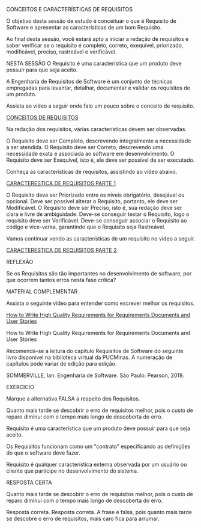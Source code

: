 CONCEITOS E CARACTERÍSTICAS DE REQUISITOS
 
O objetivo desta sessão de estudo é conceituar o que é Requisito de Software e apresentar as características de um bom Requisito.

Ao final desta sessão, você estará apto a iniciar a redação de requisitos e saber verificar se o requisito é completo, correto, exequível, priorizado, modificável, preciso, rastreável e verificável. 

NESTA SESSÃO
O Requisito é uma característica que um produto deve possuir para que seja aceito.

A Engenharia de Requisitos de Software é um conjunto de técnicas empregadas para levantar, detalhar, documentar e validar os requisitos de um produto.

Assista ao vídeo a seguir onde falo um pouco sobre o conceito de requisito.

[CONCEITOS DE REQUISITOS]()

Na redação dos requisitos, várias características devem ser observadas.

O Requisito deve ser Completo, descrevendo integralmente a necessidade a ser atendida. O Requisito deve ser Correto, descrevendo uma necessidade exata e associada ao software em desenvolvimento. O Requisito deve ser Exequível, isto é, ele deve ser possível de ser executado.

Conheça as características de requisitos, assistindo ao vídeo abaixo.

[CARACTERESTICA DE REQUISITOS PARTE 1]()

O Requisito deve ser Priorizado entre os níveis obrigatório, desejável ou opcional. Deve ser possível alterar o Requisito, portanto, ele deve ser Modificável. O Requisito deve ser Preciso, isto é, sua redação deve ser clara e livre de ambiguidade. Deve-se conseguir testar o Requisito, logo o requisito deve ser Verificável. Deve-se conseguir associar o Requisito ao código e vice-versa, garantindo que o Requisito seja Rastreável.

Vamos continuar vendo as características de um requisito no vídeo a seguir.

[CARACTERESTICA DE REQUISITOS PARTE 2]()

REFLEXÃO

Se os Requisitos são tão importantes no desenvolvimento de software, por que ocorrem tantos erros nesta fase crítica?

 
MATERIAL COMPLEMENTAR

Assista o seguinte vídeo para entender como escrever melhor os requisitos.

[How to Write High Quality Requirements for Requirements Documents and User Stories](https://youtu.be/VZ2cfvpkMjY)

How to Write High Quality Requirements for Requirements Documents and User Stories

Recomenda-se a leitura do capítulo Requisitos de Software do seguinte livro disponível na biblioteca virtual da PUCMinas. A numeração de capítulos pode variar de edição para edição.

SOMMERVILLE, Ian. Engenharia de Software. São Paulo: Pearson, 2019.

EXERCICIO

Marque a alternativa FALSA a respeito dos Requisitos.

Quanto mais tarde se descobrir o erro de requisitos melhor, pois o custo de reparo diminui com o tempo mais longo de descoberta do erro.

Requisito é uma característica que um produto deve possuir para que seja aceito.

Os Requisitos funcionam como um "contrato" especificando as definições do que o software deve fazer.

Requisito é qualquer característica externa observada por um usuário ou cliente que participe no desenvolvimento do sistema.

RESPOSTA CERTA

Quanto mais tarde se descobrir o erro de requisitos melhor, pois o custo de reparo diminui com o tempo mais longo de descoberta do erro.

Resposta correta.
Resposta correta.  A frase é falsa, pois quanto mais tarde se descobre o erro de requisitos, mais caro fica para arrumar.

